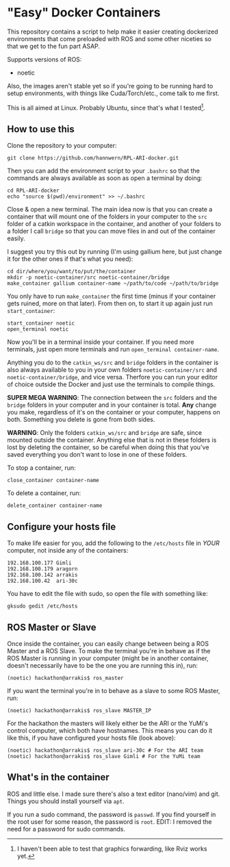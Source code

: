 # "Easy" Docker Containers

This repository contains a script to help make it easier creating dockerized environments that come preloaded with ROS and some other niceties so that we get to the fun part ASAP.

Supports versions of ROS:
- noetic

Also, the images aren't stable yet so if you're going to be running hard to setup environments, with things like Cuda/Torch/etc., come talk to me first.

This is all aimed at Linux. Probably Ubuntu, since that's what I tested[^*].

[^*]: I haven't been able to test that graphics forwarding, like Rviz works yet.

## How to use this

Clone the repository to your computer:
```
git clone https://github.com/hannwern/RPL-ARI-docker.git
```

Then you can add the environment script to your `.bashrc` so that the commands are always available as soon as open a terminal by doing:
```
cd RPL-ARI-docker
echo "source $(pwd)/environment" >> ~/.bashrc
```

Close & open a new terminal. The main idea now is that you can create a container that will mount one of the folders in your computer to the `src` folder of a catkin workspace in the container, and another of your folders to a folder I call `bridge` so that you can move files in and out of the container easily.

I suggest you try this out by running (I'm using gallium here, but just change it for the other ones if that's what you need):
```
cd dir/where/you/want/to/put/the/container
mkdir -p noetic-container/src noetic-container/bridge
make_container gallium container-name ~/path/to/code ~/path/to/bridge
```

You only have to run `make_container` the first time (minus if your container gets ruined, more on that later). From then on, to start it up again just run `start_container`:
```
start_container noetic
open_terminal noetic
```

Now you'll be in a terminal inside your container. If you need more terminals, just open more terminals and run `open_terminal container-name`. 

Anything you do to the `catkin_ws/src` and `bridge` folders in the container is also always available to you in your own folders `noetic-container/src` and `noetic-container/bridge`, and vice versa. Therfore you can run your editor of choice outside the Docker and just use the terminals to compile things.

**SUPER MEGA WARNING**: The connection between the `src` folders and the `bridge` folders in your computer and in your container is total. **Any** change you make, regardless of it's on the container or your computer, happens on both. Something you delete is gone from both sides.


**WARNING**: Only the folders `catkin_ws/src` and `bridge` are safe, since mounted outside the container. Anything else that is not in these folders is lost by deleting the container, so be careful when doing this that you've saved everything you don't want to lose in one of these folders.


To stop a container, run:
```
close_container container-name
```

To delete a container, run:
```
delete_container container-name
```



## Configure your hosts file

To make life easier for you, add the following to the `/etc/hosts` file in *YOUR* computer, not inside any of the containers:
```
192.168.100.177 Gimli
192.168.100.179 aragorn
192.168.100.142 arrakis
192.168.100.42  ari-30c
```

You have to edit the file with sudo, so open the file with something like:
```
gksudo gedit /etc/hosts
```

## ROS Master or Slave

Once inside the container, you can easily change between being a ROS Master and a ROS Slave. To make the terminal you're in behave as if the ROS Master is running in your computer (might be in another container, doesn't necessarily have to be the one you are running this in), run:
```
(noetic) hackathon@arrakis$ ros_master
```

If you want the terminal you're in to behave as a slave to some ROS Master, run:
```
(noetic) hackathon@arrakis$ ros_slave MASTER_IP
```

For the hackathon the masters will likely either be the ARI or the YuMi's control computer, which both have hostnames. This means you can do it like this, if you have configured your hosts file (look above):
```
(noetic) hackathon@arrakis$ ros_slave ari-30c # For the ARI team
(noetic) hackathon@arrakis$ ros_slave Gimli # For the YuMi team
```

## What's in the container

ROS and little else. I made sure there's also a text editor (nano/vim) and git. Things you should install yourself via `apt`. 

If you run a sudo command, the password is `passwd`. If you find yourself in the root user for some reason, the password is `root`. 
EDIT: I removed the need for a password for sudo commands.

